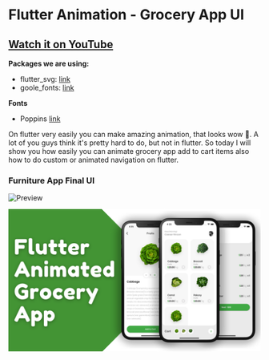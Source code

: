 # Flutter Animation - Grocery App UI

## [Watch it on YouTube](https://youtu.be/bkR7naR1efA)

**Packages we are using:**

- flutter_svg: [link](https://pub.dev/packages/flutter_svg)
- goole_fonts: [link](https://pub.dev/packages/google_fonts)

**Fonts**

- Poppins [link](https://fonts.google.com/specimen/Poppins)

On flutter very easily you can make amazing animation, that looks wow 🤩. A lot of you guys think it's pretty hard to do, but not in flutter. So today I will show you how easily you can animate grocery app add to cart items also how to do custom or animated navigation on flutter.

### Furniture App Final UI

![Preview](/gif.gif)

![App UI](/ui.png)
